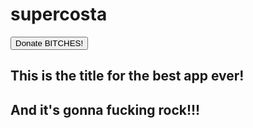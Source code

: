 # supercosta
<html>
<div>
<button type="button"><style="color:#ff0000">Donate BITCHES!</button>
<h2> This is the title for the best app ever!</h2>
<h2>And it's gonna fucking rock!!!</h2>
</div>
</html>
